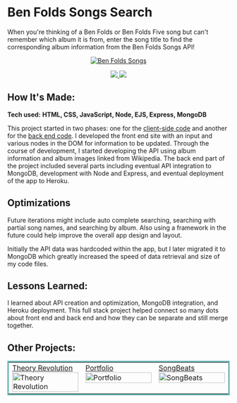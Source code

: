 # Ben Folds Songs Search
When you're thinking of a Ben Folds or Ben Folds Five song but can't remember which album it is from, enter the song title to find the corresponding album information from the Ben Folds Songs API!
<p align="center">
  <a href="https://ben-folds-api.netlify.app/" target="_blank">
    <img src="https://user-images.githubusercontent.com/52755177/180620874-046f569b-c38d-499e-8829-994d57615383.gif" alt="Ben Folds Songs"/>
  </a>
</p>

<p align="center">
  <a href="https://github.com/katiehom/ben-folds-api" target="_blank">
    <img src="https://img.shields.io/static/v1?label=|&message=REPO&color=1f1591&style=plastic&logo=github&logo-color=white"/>
  </a>  
  <a href="https://ben-folds-api.netlify.app/" target="_blank">
    <img src="https://img.shields.io/static/v1?label=|&message=WEBSITE&color=c90c64&style=plastic&logo=netlify&logo-color=white"/>
  </a>
</p>


## How It's Made:

**Tech used:** <strong>HTML, CSS, JavaScript, Node, EJS, Express, MongoDB</strong>

This project started in two phases: one for the <a href="https://github.com/katiehom/ben-folds-app" target="_blank">client-side code</a> and another for the <a href="https://github.com/katiehom/ben-folds-api" target="_blank">back end code</a>. 
I developed the front end site with an input and various nodes in the DOM for information to be updated.
Through the course of development, I started developing the API using album information and album images linked from Wikipedia.
The back end part of the project included several parts including eventual API integration to MongoDB, development with Node and Express, and eventual deployment of the app to Heroku.

## Optimizations
Future iterations might include auto complete searching, searching with partial song names, and searching by album.
Also using a framework in the future could help improve the overall app design and layout.

Initially the API data was hardcoded within the app, but I later migrated it to MongoDB which greatly increased the speed of data retrieval and size of my code files. 

## Lessons Learned:

I learned about API creation and optimization, MongoDB integration, and Heroku deployment. This full stack project helped connect so many dots about front end and back end and how they can be separate and still merge together. 


## Other Projects:

<table bordercolor="#66b2b2">
  
  <tr>
    <td width="33.3%"  style="align:center;" valign="top">
<a target="_blank" href="https://github.com/katiehom/theoryrevolution">Theory Revolution</a>
        <br />
      <a target="_blank" href="https://github.com/katiehom/theoryrevolution">
            <img src="https://user-images.githubusercontent.com/52755177/180623890-6179f79a-82f7-4336-bf2f-adaedaa1eb44.gif" width="100%" alt="Theory Revolution"/>
      </a>
    </td>
       <td width="33.3%" valign="top">
<a target="_blank" href="https://github.com/katiehom/katie-hom">Portfolio</a>
        <br />
        <a target="_blank" href="https://github.com/katiehom/katie-hom">
          <img src="https://user-images.githubusercontent.com/52755177/180623739-fbf4f9ef-d1e2-4cb3-8717-0f139b4af221.gif" width="100%" alt="Portfolio"/>
        </a>
    </td>
    <td width="33.3%" valign="top">
<a target="_blank" href="https://github.com/katiehom/song-beats">SongBeats</a>
      <br />
        <a target="_blank" href="https://github.com/katiehom/song-beats">
          <img src="https://user-images.githubusercontent.com/52755177/180623807-00ca6c55-c02a-4bbd-acbc-5f619191dff3.gif" width="100%" alt="SongBeats"/>
        </a>
    </td>

  </tr>
</table>
